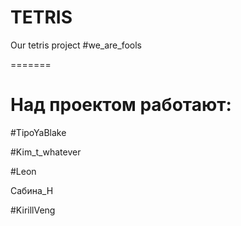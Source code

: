 # TETRIS
 Our tetris project
#we_are_fools
 
=======

Над проектом работают:
=======

#TipoYaBlake

#Kim_t_whatever

#Leon

Сабина_Н

#KirillVeng

